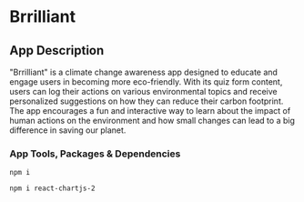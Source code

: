 # Brrilliant

## App Description

"Brrilliant" is a climate change awareness app designed to educate and engage users in becoming more eco-friendly. With its quiz form content, users can log their actions on various environmental topics and receive personalized suggestions on how they can reduce their carbon footprint. The app encourages a fun and interactive way to learn about the impact of human actions on the environment and how small changes can lead to a big difference in saving our planet.

### App Tools, Packages & Dependencies

```
npm i
```

```
npm i react-chartjs-2
```
